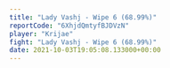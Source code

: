 ```yaml
---
title: "Lady Vashj - Wipe 6 (68.99%)"
reportCode: "6XhjdQmtyfBJDVzN"
player: "Krijae"
fight: "Lady Vashj - Wipe 6 (68.99%)"
date: 2021-10-03T19:05:08.133000+00:00
---
```

